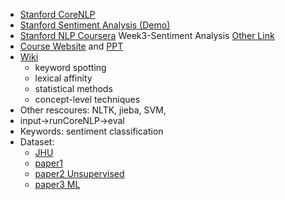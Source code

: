 * [Stanford CoreNLP](http://nlp.stanford.edu/software/corenlp.shtml)
* [Stanford Sentiment Analysis (Demo)](http://www-nlp.stanford.edu/sentiment/)
* [Stanford NLP Coursera](https://class.coursera.org/nlp/lecture/preview) Week3-Sentiment Analysis [Other Link](http://52opencourse.com/235/%E6%96%AF%E5%9D%A6%E7%A6%8F%E5%A4%A7%E5%AD%A6%E8%87%AA%E7%84%B6%E8%AF%AD%E8%A8%80%E5%A4%84%E7%90%86%E7%AC%AC%E4%B8%83%E8%AF%BE-%E6%83%85%E6%84%9F%E5%88%86%E6%9E%90%EF%BC%88sentiment-analysis%EF%BC%89)
* [Course Website](http://www.cs.sjtu.edu.cn/~li-fang/IEdescription.htm) and [PPT](http://www.cs.sjtu.edu.cn/~li-fang/lecture%2012%20Opinion%20Extraction.pdf)
* [Wiki](http://en.wikipedia.org/wiki/Sentiment_analysis) 
	* keyword spotting
	* lexical affinity
	* statistical methods
	* concept-level techniques
* Other rescoures: NLTK, jieba, SVM, 
* input->runCoreNLP->eval
* Keywords: sentiment classification
* Dataset: 
	* [JHU](http://www.cs.jhu.edu/~mdredze/datasets/sentiment/)
	* [paper1](http://pdf.aminer.org/000/021/087/seeing_stars_exploiting_class_relationships_for_sentiment_categorization_with_respect.pdf)
	* [paper2 Unsupervised](http://ucrel.lancs.ac.uk/acl/P/P02/P02-1053.pdf)
	* [paper3 ML](http://delivery.acm.org/10.1145/1120000/1118704/p79-pang.pdf?ip=192.241.216.87&id=1118704&acc=OPEN&key=4D4702B0C3E38B35%2E4D4702B0C3E38B35%2E4D4702B0C3E38B35%2E6D218144511F3437&CFID=459050988&CFTOKEN=34888847&__acm__=1419672385_48ef6afc37ff67e3a50cb03a8b51edeb)